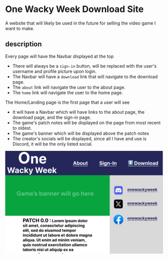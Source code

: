 # One Wacky Week Download Site

A website that will likely be used in the future for selling the video game I want to make.

## description

Every page will have the Navbar displayed at the top
- There will always be a `sign-in` button, will be replaced with the user's username and profile picture upon login.
- The Navbar will have a `download` link that will navigate to the download page.
- The `about` link will navigate the user to the about page.
- The `home` link will navigate the user to the home page.

The Home/Landing page is the first page that a user will see
- It will have a Navbar which will have links to the about page, the download page, and the sign-in page.
- The game's patch notes will be displayed on the page from most recent to oldest.
- The game's banner which will be displayed above the patch notes
- The creator's socials will be displayed, since all I have and use is Discord, it will be the only listed social.


![wireframe for the home page](./public/home_page.png)


